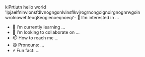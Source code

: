 klPrtiutn hello world
'lpjaelfnlnvlonsfdlvnogngonlvinsflkvjrogrnongoignoirgnognrwgoin  wrolnowehfeoq8eogienoeqnoeqi'- 👀 I’m interested in ...
- 🌱 I’m currently learning ...
- 💞️ I’m looking to collaborate on ...
- 📫 How to reach me ...
- 😄 Pronouns: ...
- ⚡ Fun fact: ...

<!---
misterk0007/misterk0007 is a ✨ special ✨ repository because its `README.md` (this file) appears on your GitHub profile.
You can click the Preview link to take a look at your changes.
--->
